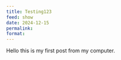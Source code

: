 ```yaml
---
title: Testing123
feed: show
date: 2024-12-15
permalink:
format: 
---
```

Hello this is my first post from my computer.
